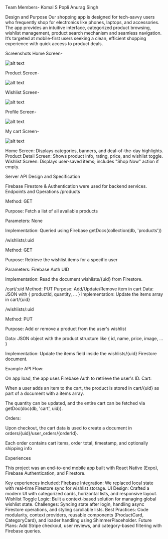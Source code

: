 Team Members-
Komal S Popli
Anurag Singh
 
 Design and Purpose
 Our shopping app is designed for tech-savvy users who frequently shop for electronics like phones, laptops, and accessories. The app provides an intuitive interface, categorized product browsing, wishlist management, product search mechanism and seamless navigation. It’s targeted at mobile-first users seeking a clean, efficient shopping experience with quick access to product deals.

 Screenshots
 Home Screen-


 ![alt text](image.png)

 Product Screen-

 ![alt text](image-1.png)

 Wishlist Screen-

![alt text](image-2.png)


Profile Screen-


![alt text](image-3.png)

My cart Screen-

![alt text](image-4.png)


Home Screen: Displays categories, banners, and deal-of-the-day highlights.
Product Detail Screen: Shows product info, rating, price, and wishlist toggle.
Wishlist Screen: Displays user-saved items; includes "Shop Now" action if empty.


Server API Design and Specification

Firebase Firestore & Authentication were used for backend services.
Endpoints and Operations
/products

Method: GET

Purpose: Fetch a list of all available products

Parameters: None

Implementation: Queried using Firebase getDocs(collection(db, 'products'))

/wishlists/:uid

Method: GET

Purpose: Retrieve the wishlist items for a specific user

Parameters: Firebase Auth UID

Implementation: Read the document wishlists/{uid} from Firestore.


/cart/:uid
Method: PUT
Purpose: Add/Update/Remove item in cart
Data: JSON with { productId, quantity, ... }
Implementation: Update the items array in cart/{uid}

/wishlists/:uid

Method: PUT

Purpose: Add or remove a product from the user's wishlist

Data: JSON object with the product structure like { id, name, price, image, ... }

Implementation: Update the items field inside the wishlists/{uid} Firestore document.


Example API Flow:

On app load, the app uses Firebase Auth to retrieve the user's ID.
Cart:

When a user adds an item to the cart, the product is stored in cart/{uid} as part of a document with a items array.

The quantity can be updated, and the entire cart can be fetched via getDoc(doc(db, 'cart', uid)).

Orders:

Upon checkout, the cart data is used to create a document in orders/{uid}/user_orders/{orderId}.

Each order contains cart items, order total, timestamp, and optionally shipping info


Experiences

This project was an end-to-end mobile app built with React Native (Expo), Firebase Authentication, and Firestore. 

Key experiences included:
Firebase Integration: We replaced local state with real-time Firestore sync for wishlist storage.
UI Design: Crafted a modern UI with categorized cards, horizontal lists, and responsive layout.
Wishlist Toggle Logic: Built a context-based solution for managing global wishlist state.
Challenges: Syncing state after login, handling async Firestore operations, and styling scrollable lists.
Best Practices: Code modularity, context providers, reusable components (ProductCard, CategoryCard), and loader handling using ShimmerPlaceholder.
Future Plans: Add Stripe checkout, user reviews, and category-based filtering with Firebase queries.
